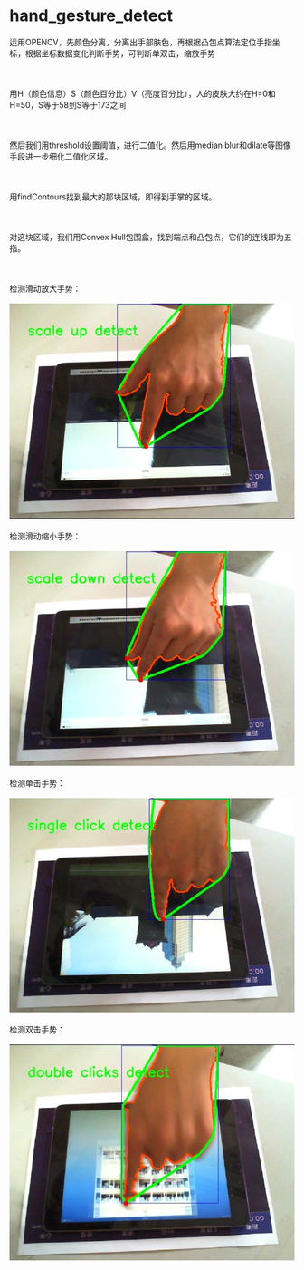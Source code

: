 # hand_gesture_detect
运用OPENCV，先颜色分离，分离出手部肤色，再根据凸包点算法定位手指坐标，根据坐标数据变化判断手势，可判断单双击，缩放手势
<br><br><br><br>
用H（颜色信息）S（颜色百分比）V（亮度百分比），人的皮肤大约在H=0和H=50，S等于58到S等于173之间
<br><br><br><br>
然后我们用threshold设置阈值，进行二值化。然后用median blur和dilate等图像手段进一步细化二值化区域。
<br><br><br><br>
用findContours找到最大的那块区域，即得到手掌的区域。
<br><br><br><br>
对这块区域，我们用Convex Hull包围盒，找到端点和凸包点，它们的连线即为五指。
<br><br><br><br>
检测滑动放大手势：
<br><br>
![Image text](https://github.com/hujinxinb/hand_gesture_detect/blob/master/img/1.jpg)
<br><br>
检测滑动缩小手势：
<br><br>
![Image text](https://github.com/hujinxinb/hand_gesture_detect/blob/master/img/2.jpg)
<br><br>
检测单击手势：
<br><br>
![Image text](https://github.com/hujinxinb/hand_gesture_detect/blob/master/img/3.jpg)
<br><br>
检测双击手势：
<br><br>
![Image text](https://github.com/hujinxinb/hand_gesture_detect/blob/master/img/4.jpg)
